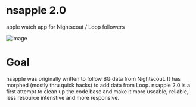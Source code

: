 # nsapple 2.0
apple watch app for Nightscout / Loop followers

![image](https://user-images.githubusercontent.com/8536751/58384240-8b05e580-7fad-11e9-9899-509e9a073ee7.png)
# Goal
nsapple was originally written to follow BG data from Nightscout.  It has morphed (mostly thru quick hacks) to add data from Loop. nsapple 2.0 is a first attempt to clean up the code base and make it more useable, reliable, less resource intenstive and more responsive. 

